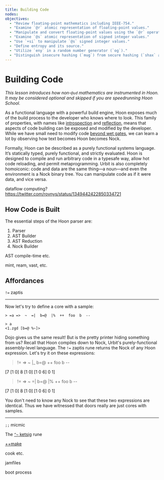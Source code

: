 ```yaml
---
title: Building Code
nodes: 
objectives:
  - "Review floating-point mathematics including IEEE-754."
  - "Examine `@r` atomic representation of floating-point values."
  - "Manipulate and convert floating-point values using the `@r` operations."
  - "Examine `@s` atomic representation of signed integer values."
  - "Use `+si` to manipulate `@s` signed integer values."
  - "Define entropy and its source."
  - "Utilize `eny` in a random number generator (`og`)."
  - "Distinguish insecure hashing (`mug`) from secure hashing (`shax` and friends)."
---
```


#   Building Code

_This lesson introduces how non-`@ud` mathematics are instrumented in Hoon.  It may be considered optional and skipped if you are speedrunning Hoon School._

As a functional language with a powerful build engine, Hoon exposes much of the build process to the developer who knows where to look.  This family of properties, with names like [introspection](https://en.wikipedia.org/wiki/Type_introspection) and [reflection](https://en.wikipedia.org/wiki/Reflective_programming), means that aspects of code building can be exposed and modified by the developer.  While we have small need to modify code [beyond wet gates](./Q-metals.md), we can learn a lot by observing how text becomes Hoon becomes Nock.

Formally, Hoon can be described as a purely functional systems language. It’s statically typed, purely functional, and strictly evaluated.  Hoon is designed to compile and run arbitrary code in a typesafe way, allow hot code reloading, and permit metaprogramming.  Urbit is also completely homoiconic: code and data are the same thing—a noun—and even the environment is a Nock binary tree.  You can manipulate code as if it were data, and vice versa.

dataflow computing?
https://twitter.com/rovnys/status/1349442422850334721


##  How Code is Built

The essential steps of the Hoon parser are:

1. Parser
2. AST Builder
3. AST Reduction
4. Nock Builder

AST
compile-time
etc.

mint, ream, vast, etc.

##  Affordances

`!=` zaptis

---
Now let's try to define a core with a sample:

```hoon
> =a =>  ~  =|  b=@  |%  ++  foo  b  --

> a
<1.zgd [b=@ %~]>
```

Dojo gives us the same result!  But is the pretty printer hiding something from us?  Recall that Hoon compiles down to Nock, Urbit's purely-functional assembly-level language.  The `!=` zaptis rune returns the Nock of any Hoon expression. Let's try it on these expressions:

> !=  =>  ~  |_  b=@  ++  foo  b  --

[7 [1 0] 8 [1 0] [1 0 6] 0 1]

> !=  =>  ~  =|  b=@  |%  ++  foo  b  --

[7 [1 0] 8 [1 0] [1 0 6] 0 1]

You don't need to know any Nock to see that these two expressions are identical. Thus we have witnessed that doors really are just cores with samples.

---

`;;` micmic

The [`^~` ketsig](https://urbit.org/docs/hoon/reference/rune/ket#-ketsig) rune

[++make](https://urbit.org/docs/hoon/reference/stdlib/5d#make)

cook
etc.

jamfiles

boot process

